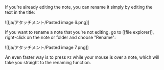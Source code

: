 If you're already editing the note, you can rename it simply by editing the text in the title:

![[ja/アタッチメント/Pasted image 6.png]]

If you want to rename a note that you're not editing, go to [[file explorer]], right-click on the note or folder and choose "Rename":

![[ja/アタッチメント/Pasted image 7.png]]

An even faster way is to press `F2` while your mouse is over a note, which will take you straight to the renaming function.
